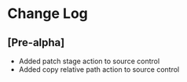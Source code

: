 # Change Log

## [Pre-alpha]

- Added patch stage action to source control
- Added copy relative path action to source control
